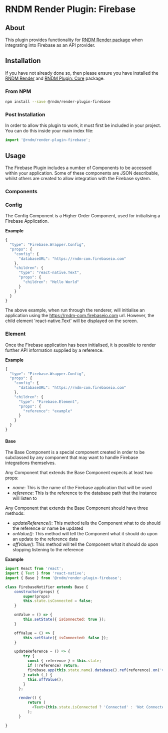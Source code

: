 # RNDM Render Plugin: Firebase

## About

This plugin provides functionality for [RNDM Render package](https://github.com/rndm-com/rndm-render) when integrating into Firebase as an API provider.

## Installation

If you have not already done so, then please ensure you have installed the [RNDM Render](https://github.com/rndm-com/rndm-render) and [RNDM Plugin: Core](https://github.com/rndm-com/rndm-render-plugin-core) package.

### From NPM

```sh
npm install --save @rndm/render-plugin-firebase
```

### Post Installation

In order to allow this plugin to work, it must first be included in your project. You can do this inside your main index file:

```javascript
import '@rndm/render-plugin-firebase';
```

## Usage

The Firebase Plugin includes a number of Components to be accessed within your application. Some of these components are JSON describable, whilst others are created to allow integration with the Firebase system.

### Components

### Config

The Config Component is a Higher Order Component, used for initialising a Firebase Application.

**Example**

```javascript
{
  "type": "Firebase.Wrapper.Config",
  "props": {
    "config": {
      "databaseURL": "https://rndm-com.firebaseio.com"
    },
    "children": {
      "type": "react-native.Text",
      "props": {
        "children": "Hello World"
      }
    }
  }
}
```

The above example, when run through the renderer, will initialise an application using the https://rndm-com.firebaseio.com url. However, the child element 'react-native.Text' will be displayed on the screen.

### Element

Once the Firebase application has been initialised, it is possible to render further API information supplied by a reference.

**Example**

```javascript
{
  "type": "Firebase.Wrapper.Config",
  "props": {
    "config": {
      "databaseURL": "https://rndm-com.firebaseio.com"
    },
    "children": {
      "type": "Firebase.Element",
      "props": {
        "reference": "example"
      }
    }
  }
}
```

#### Base

The Base Component is a special component created in order to be subclassed by any component that may want to handle Firebase integrations themselves.

Any Component that extends the Base Component expects at least two props:

- *name*: This is the name of the Firebase application that will be used
- *reference*: This is the reference to the database path that the instance will listen to

Any Component that extends the Base Component should have three methods:

- *updateReference()*: This method tells the Component what to do should the reference or name be updated
- *onValue()*: This method will tell the Component what it should do upon an update to the reference data
- *offValue()*: This method will tell the Component what it should do upon stopping listening to the reference

**Example**

```javascript
import React from 'react';
import { Text } from 'react-native';
import { Base } from '@rndm/render-plugin-firebase';

class FirebaseNotifier extends Base {
    constructor(props) {
        super(props)
        this.state.isConnected = false;
    }

    onValue = () => {
        this.setState({ isConnected: true });
    }

    offValue = () => {
        this.setState({ isConnected: false });
    }

    updateReference = () => {
        try {
          const { reference } = this.state;
          if (!reference) return;
          firebase.app(this.state.name).database().ref(reference).on('value', this.onValue);
        } catch (_) {
          this.offValue();
        }
      };

      render() {
          return (
            <Text>{this.state.isConnected ? 'Connected' : 'Not Connected'}</Text>
          );
      }

}
```
